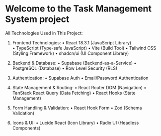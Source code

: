 # Welcome to the Task Management System project

 All Technologies Used in This Project:

1.	Frontend Technologies:
•	React 18.3.1 (JavaScript Library) <br>
•	TypeScript (Type-safe JavaScript)
•	Vite (Build Tool)
•	Tailwind CSS (Styling Framework)
•	shadcn/ui (UI Component Library)

2.	Backend & Database:
•	Supabase (Backend-as-a-Service)
•	PostgreSQL (Database)
•	Row Level Security (RLS)

3.	Authentication:
•	Supabase Auth
•	Email/Password Authentication

4.	State Management & Routing:
•	React Router DOM (Navigation)
•	TanStack React Query (Data Fetching)
•	React Hooks (State Management)

5.	Form Handling & Validation:
•	React Hook Form
•	Zod (Schema Validation)

6.	Icons & UI:
•	Lucide React (Icon Library)
•	Radix UI (Headless Components)



